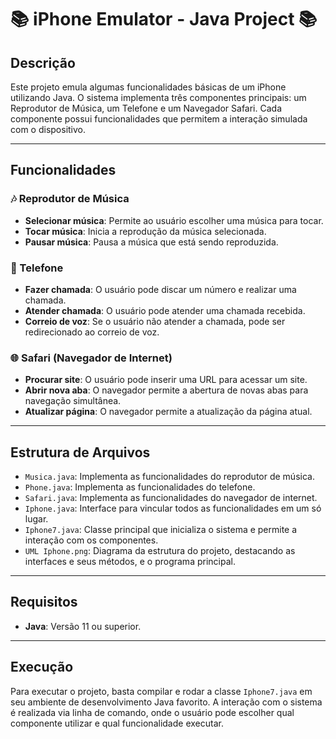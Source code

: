 # 📚 iPhone Emulator - Java Project 📚

## Descrição

Este projeto emula algumas funcionalidades básicas de um iPhone utilizando Java. O sistema implementa três componentes principais: um Reprodutor de Música, um Telefone e um Navegador Safari. Cada componente possui funcionalidades que permitem a interação simulada com o dispositivo.

---

## Funcionalidades

### 🎶 Reprodutor de Música
- **Selecionar música**: Permite ao usuário escolher uma música para tocar.
- **Tocar música**: Inicia a reprodução da música selecionada.
- **Pausar música**: Pausa a música que está sendo reproduzida.

### 📱 Telefone
- **Fazer chamada**: O usuário pode discar um número e realizar uma chamada.
- **Atender chamada**: O usuário pode atender uma chamada recebida.
- **Correio de voz**: Se o usuário não atender a chamada, pode ser redirecionado ao correio de voz.

### 🌐 Safari (Navegador de Internet)
- **Procurar site**: O usuário pode inserir uma URL para acessar um site.
- **Abrir nova aba**: O navegador permite a abertura de novas abas para navegação simultânea.
- **Atualizar página**: O navegador permite a atualização da página atual.

---

## Estrutura de Arquivos

- `Musica.java`: Implementa as funcionalidades do reprodutor de música.
- `Phone.java`: Implementa as funcionalidades do telefone.
- `Safari.java`: Implementa as funcionalidades do navegador de internet.
-  `Iphone.java`: Interface para vincular todos as funcionalidades em um só lugar.
- `Iphone7.java`: Classe principal que inicializa o sistema e permite a interação com os componentes.
- `UML Iphone.png`: Diagrama da estrutura do projeto, destacando as interfaces e seus métodos, e o programa principal.
---

## Requisitos

- **Java**: Versão 11 ou superior.

---

## Execução

Para executar o projeto, basta compilar e rodar a classe `Iphone7.java` em seu ambiente de desenvolvimento Java favorito. A interação com o sistema é realizada via linha de comando, onde o usuário pode escolher qual componente utilizar e qual funcionalidade executar.

